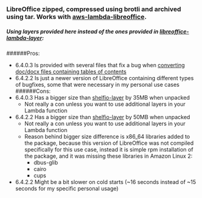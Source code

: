### LibreOffice zipped, compressed using brotli and archived using tar. Works with [aws-lambda-libreoffice](https://github.com/shelfio/aws-lambda-libreoffice).
##### Using layers provided here instead of the ones provided in [libreoffice-lambda-layer](https://github.com/shelfio/libreoffice-lambda-layer):
######Pros:
* 6.4.0.3 Is provided with several files that fix a bug when [converting doc/docx files containing tables of contents](https://github.com/vladgolubev/serverless-libreoffice/issues/32)
* 6.4.2.2 Is just a newer version of LibreOffice containing different types of bugfixes, some that were necessary in my personal use cases
######Cons:
* 6.4.0.3 Has a bigger size than [shelfio-layer](https://github.com/shelfio/libreoffice-lambda-layer/blob/master/layer.tar.br.zip) by 35MB when unpacked
    * Not really a con unless you want to use additional layers in your Lambda function
* 6.4.2.2 Has a bigger size than [shelfio-layer](https://github.com/shelfio/libreoffice-lambda-layer/blob/master/layer.tar.br.zip) by 50MB when unpacked 
    * Not really a con unless you want to use additional layers in your Lambda function
    * Reason behind bigger size difference is x86_64 libraries added to the package, because this version of LibreOffice was not compiled specifically for this use case, instead it is simple rpm installation of the package, and it was missing these libraries in Amazon Linux 2:
        * dbus-glib
        * cairo
        * cups
* 6.4.2.2 Might be a bit slower on cold starts (~16 seconds instead of ~15 seconds for my specific personal usage)